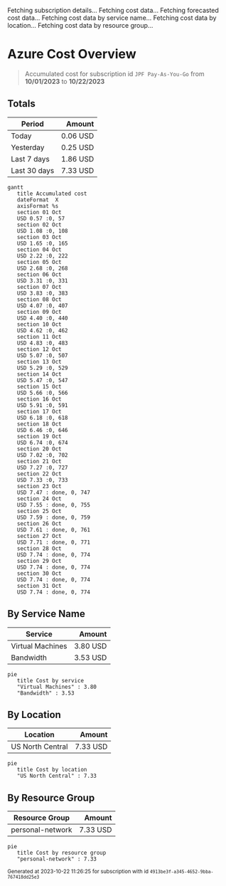 Fetching subscription details...
Fetching cost data...
Fetching forecasted cost data...
Fetching cost data by service name...
Fetching cost data by location...
Fetching cost data by resource group...
# Azure Cost Overview

> Accumulated cost for subscription id `JPF Pay-As-You-Go` from **10/01/2023** to **10/22/2023**

## Totals

|Period|Amount|
|---|---:|
|Today|0.06 USD|
|Yesterday|0.25 USD|
|Last 7 days|1.86 USD|
|Last 30 days|7.33 USD|

```mermaid
gantt
   title Accumulated cost
   dateFormat  X
   axisFormat %s
   section 01 Oct
   USD 0.57 :0, 57
   section 02 Oct
   USD 1.08 :0, 108
   section 03 Oct
   USD 1.65 :0, 165
   section 04 Oct
   USD 2.22 :0, 222
   section 05 Oct
   USD 2.68 :0, 268
   section 06 Oct
   USD 3.31 :0, 331
   section 07 Oct
   USD 3.83 :0, 383
   section 08 Oct
   USD 4.07 :0, 407
   section 09 Oct
   USD 4.40 :0, 440
   section 10 Oct
   USD 4.62 :0, 462
   section 11 Oct
   USD 4.83 :0, 483
   section 12 Oct
   USD 5.07 :0, 507
   section 13 Oct
   USD 5.29 :0, 529
   section 14 Oct
   USD 5.47 :0, 547
   section 15 Oct
   USD 5.66 :0, 566
   section 16 Oct
   USD 5.91 :0, 591
   section 17 Oct
   USD 6.18 :0, 618
   section 18 Oct
   USD 6.46 :0, 646
   section 19 Oct
   USD 6.74 :0, 674
   section 20 Oct
   USD 7.02 :0, 702
   section 21 Oct
   USD 7.27 :0, 727
   section 22 Oct
   USD 7.33 :0, 733
   section 23 Oct
   USD 7.47 : done, 0, 747
   section 24 Oct
   USD 7.55 : done, 0, 755
   section 25 Oct
   USD 7.59 : done, 0, 759
   section 26 Oct
   USD 7.61 : done, 0, 761
   section 27 Oct
   USD 7.71 : done, 0, 771
   section 28 Oct
   USD 7.74 : done, 0, 774
   section 29 Oct
   USD 7.74 : done, 0, 774
   section 30 Oct
   USD 7.74 : done, 0, 774
   section 31 Oct
   USD 7.74 : done, 0, 774
```

## By Service Name

|Service|Amount|
|---|---:|
|Virtual Machines|3.80 USD|
|Bandwidth|3.53 USD|

```mermaid
pie
   title Cost by service
   "Virtual Machines" : 3.80
   "Bandwidth" : 3.53
```

## By Location

|Location|Amount|
|---|---:|
|US North Central|7.33 USD|

```mermaid
pie
   title Cost by location
   "US North Central" : 7.33
```

## By Resource Group

|Resource Group|Amount|
|---|---:|
|personal-network|7.33 USD|

```mermaid
pie
   title Cost by resource group
   "personal-network" : 7.33
```

<sup>Generated at 2023-10-22 11:26:25 for subscription with id `4913be3f-a345-4652-9bba-767418dd25e3`</sup>
